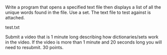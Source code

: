 Write a program that opens a specified text file then displays a list of all the unique words found in the file. Use a set. The text file to test against is attached.

test.txt

Submit a video that is 1 minute long describing how dictionaries/sets work in the video. If the video is more than 1 minute and 20 seconds long you will need to resubmit. 30 points.